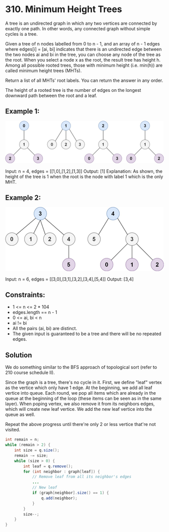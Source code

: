# 310. Minimum Height Trees
A tree is an undirected graph in which any two vertices are connected by exactly one path. In other words, any connected graph without simple cycles is a tree.

Given a tree of n nodes labelled from 0 to n - 1, and an array of n - 1 edges where edges[i] = [ai, bi] indicates that there is an undirected edge between the two nodes ai and bi in the tree, you can choose any node of the tree as the root. When you select a node x as the root, the result tree has height h. Among all possible rooted trees, those with minimum height (i.e. min(h))  are called minimum height trees (MHTs).

Return a list of all MHTs' root labels. You can return the answer in any order.

The height of a rooted tree is the number of edges on the longest downward path between the root and a leaf.

## Example 1:

![example1](e1.jpg)

Input: n = 4, edges = [[1,0],[1,2],[1,3]]
Output: [1]
Explanation: As shown, the height of the tree is 1 when the root is the node with label 1 which is the only MHT.

## Example 2:

![example2](e2.jpg)

Input: n = 6, edges = [[3,0],[3,1],[3,2],[3,4],[5,4]]
Output: [3,4]

## Constraints:

* 1 <= n <= 2 * 104
* edges.length == n - 1
* 0 <= ai, bi < n
* ai != bi
* All the pairs (ai, bi) are distinct.
* The given input is guaranteed to be a tree and there will be no repeated edges.

## Solution
We do something similar to the BFS approach of topological sort (refer to 210 course schedule II).

Since the graph is a tree, there's no cycle in it. First, we define "leaf" vertex as the vertice which only have 1 edge. At the beginning, we add all leaf vertice into queue. Each round, we pop all items which are already in the queue at the beginning of the loop (these items can be seen as in the same layer). When poping vertex, we also remove it from its neighbors edges, which will create new leaf vertice. We add the new leaf vertice into the queue as well.

Repeat the above progress until there're only 2 or less vertice that're not visited.

```java
int remain = n;
while (remain > 2) {
    int size = q.size();
    remain -= size;
    while (size > 0) {
        int leaf = q.remove();
        for (int neighbor : graph[leaf]) {
            // Remove leaf from all its neighbor's edges
            ...
            // New leaf
            if (graph[neighbor].size() == 1) {
                q.add(neighbor);
            }
        }
        size--;
    }
}
```